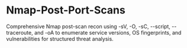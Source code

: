 # Nmap-Post-Port-Scans
Comprehensive Nmap post-scan recon using -sV, -O, -sC, --script, --traceroute, and -oA to enumerate service versions, OS fingerprints, and vulnerabilities for structured threat analysis.
